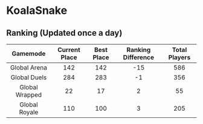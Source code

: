 # KoalaSnake

## Ranking (Updated once a day)
| Gamemode | Current Place | Best Place | Ranking Difference | Total Players |
|:--------:|:-------------:|:----------:|:------------------:|:-------------:|
| Global Arena | 142 | 142 | -15 | 586 |
| Global Duels | 284 | 283 | -1 | 356 |
| Global Wrapped | 22 | 17 | 2 | 55 |
| Global Royale | 110 | 100 | 3 | 205 |

